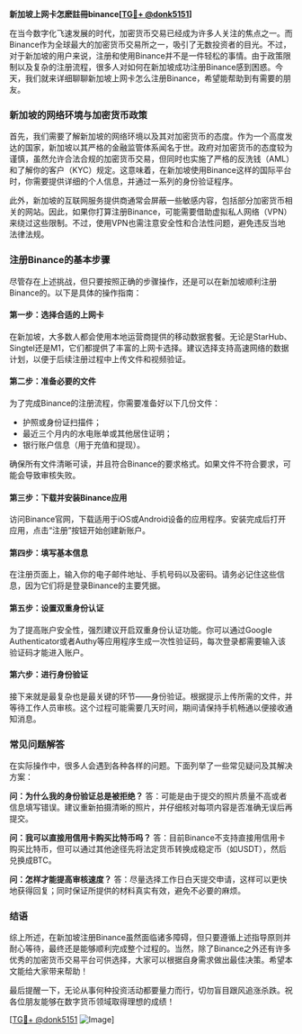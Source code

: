 **新加坡上网卡怎麽註冊binance[[TG💪+ @donk5151](https://t.me/s/donk5151)]**

在当今数字化飞速发展的时代，加密货币交易已经成为许多人关注的焦点之一。而Binance作为全球最大的加密货币交易所之一，吸引了无数投资者的目光。不过，对于新加坡的用户来说，注册和使用Binance并不是一件轻松的事情。由于政策限制以及复杂的注册流程，很多人对如何在新加坡成功注册Binance感到困惑。今天，我们就来详细聊聊新加坡上网卡怎么注册Binance，希望能帮助到有需要的朋友。

### 新加坡的网络环境与加密货币政策

首先，我们需要了解新加坡的网络环境以及其对加密货币的态度。作为一个高度发达的国家，新加坡以其严格的金融监管体系闻名于世。政府对加密货币的态度较为谨慎，虽然允许合法合规的加密货币交易，但同时也实施了严格的反洗钱（AML）和了解你的客户（KYC）规定。这意味着，在新加坡使用Binance这样的国际平台时，你需要提供详细的个人信息，并通过一系列的身份验证程序。

此外，新加坡的互联网服务提供商通常会屏蔽一些敏感内容，包括部分加密货币相关的网站。因此，如果你打算注册Binance，可能需要借助虚拟私人网络（VPN）来绕过这些限制。不过，使用VPN也需注意安全性和合法性问题，避免违反当地法律法规。

### 注册Binance的基本步骤

尽管存在上述挑战，但只要按照正确的步骤操作，还是可以在新加坡顺利注册Binance的。以下是具体的操作指南：

#### 第一步：选择合适的上网卡

在新加坡，大多数人都会使用本地运营商提供的移动数据套餐。无论是StarHub、Singtel还是M1，它们都提供了丰富的上网卡选择。建议选择支持高速网络的数据计划，以便于后续注册过程中上传文件和视频验证。

#### 第二步：准备必要的文件

为了完成Binance的注册流程，你需要准备好以下几份文件：
- 护照或身份证扫描件；
- 最近三个月内的水电账单或其他居住证明；
- 银行账户信息（用于充值和提现）。

确保所有文件清晰可读，并且符合Binance的要求格式。如果文件不符合要求，可能会导致审核失败。

#### 第三步：下载并安装Binance应用

访问Binance官网，下载适用于iOS或Android设备的应用程序。安装完成后打开应用，点击“注册”按钮开始创建新账户。

#### 第四步：填写基本信息

在注册页面上，输入你的电子邮件地址、手机号码以及密码。请务必记住这些信息，因为它们将是登录Binance的主要凭据。

#### 第五步：设置双重身份认证

为了提高账户安全性，强烈建议开启双重身份认证功能。你可以通过Google Authenticator或者Authy等应用程序生成一次性验证码，每次登录都需要输入该验证码才能进入账户。

#### 第六步：进行身份验证

接下来就是最复杂也是最关键的环节——身份验证。根据提示上传所需的文件，并等待工作人员审核。这个过程可能需要几天时间，期间请保持手机畅通以便接收通知消息。

### 常见问题解答

在实际操作中，很多人会遇到各种各样的问题。下面列举了一些常见疑问及其解决方案：

**问：为什么我的身份验证总是被拒绝？**
答：可能是由于提交的照片质量不高或者信息填写错误。建议重新拍摄清晰的照片，并仔细核对每项内容是否准确无误后再提交。

**问：我可以直接用信用卡购买比特币吗？**
答：目前Binance不支持直接用信用卡购买比特币，但可以通过其他途径先将法定货币转换成稳定币（如USDT），然后兑换成BTC。

**问：怎样才能提高审核速度？**
答：尽量选择工作日白天提交申请，这样可以更快地获得回复；同时保证所提供的材料真实有效，避免不必要的麻烦。

### 结语

综上所述，在新加坡注册Binance虽然面临诸多障碍，但只要遵循上述指导原则并耐心等待，最终还是能够顺利完成整个过程的。当然，除了Binance之外还有许多优秀的加密货币交易平台可供选择，大家可以根据自身需求做出最佳决策。希望本文能给大家带来帮助！

最后提醒一下，无论从事何种投资活动都要量力而行，切勿盲目跟风追涨杀跌。祝各位朋友能够在数字货币领域取得理想的成绩！

[[TG💪+ @donk5151](https://t.me/s/donk5151) ![Image](https://i.postimg.cc/rwNCRYN7/Snipaste-2025-04-30-17-27-05.png)]